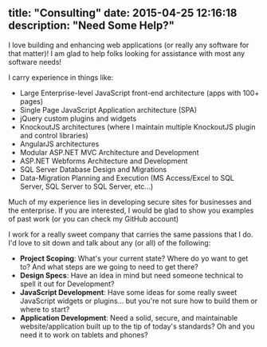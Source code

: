 title: "Consulting"
date: 2015-04-25 12:16:18
description: "Need Some Help?"
---
I love building and enhancing web applications (or really any software for that matter)! I am glad to help folks looking for assistance with most any software needs!

I carry experience in things like:
- Large Enterprise-level JavaScript front-end architecture (apps with 100+ pages)
- Single Page JavaScript Application architecture (SPA)
- jQuery custom plugins and widgets
- KnockoutJS architectures (where I maintain multiple KnockoutJS plugin and control libraries)
- AngularJS architectures
- Modular ASP.NET MVC Architecture and Development
- ASP.NET Webforms Architecture and Development
- SQL Server Database Design and Migrations
- Data-Migration Planning and Execution (MS Access/Excel to SQL Server, SQL Server to SQL Server, etc...)

Much of my experience lies in developing secure sites for businesses and the enterprise. If you are interested, I would be glad to show you examples of past work (or you can check my GitHub account)

I work for a really sweet company that carries the same passions that I do. I'd love to sit down and talk about any (or all) of the following:
* **Project Scoping**: What's your current state? Where do yo want to get to? And what steps are we going to need to get there?
* **Design Specs**: Have an idea in mind but need someone technical to spell it out for Development?
* **JavaScript Development**: Have some ideas for some really sweet JavaScript widgets or plugins... but you're not sure how to build them or where to start?
* **Application Development**: Need a solid, secure, and maintainable website/application built up to the tip of today's standards? Oh and you need it to work on tablets and phones?